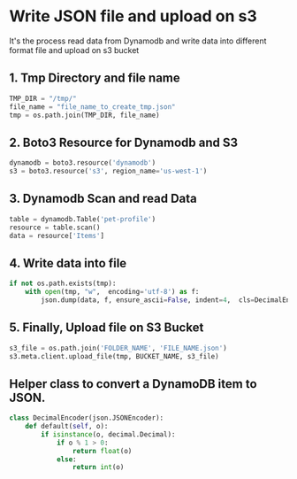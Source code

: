 # Write JSON file and upload on s3

It's the process read data from Dynamodb and write data into different format file and upload on s3 bucket

## 1. Tmp Directory and file name

```python
TMP_DIR = "/tmp/"
file_name = "file_name_to_create_tmp.json"
tmp = os.path.join(TMP_DIR, file_name)
```

## 2. Boto3 Resource for Dynamodb and S3

```python
dynamodb = boto3.resource('dynamodb')
s3 = boto3.resource('s3', region_name='us-west-1')
```

## 3. Dynamodb Scan and read Data

```python
table = dynamodb.Table('pet-profile')
resource = table.scan()
data = resource['Items']
```

## 4. Write data into file

```python
if not os.path.exists(tmp):
    with open(tmp, "w",  encoding='utf-8') as f:
        json.dump(data, f, ensure_ascii=False, indent=4,  cls=DecimalEncoder)
```

## 5. Finally, Upload file on S3 Bucket

```python
s3_file = os.path.join('FOLDER_NAME', 'FILE_NAME.json')
s3.meta.client.upload_file(tmp, BUCKET_NAME, s3_file)
```

## Helper class to convert a DynamoDB item to JSON.
```python
class DecimalEncoder(json.JSONEncoder):
    def default(self, o):
        if isinstance(o, decimal.Decimal):
            if o % 1 > 0:
                return float(o)
            else:
                return int(o)
```

